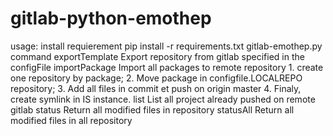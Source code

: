 # gitlab-python-emothep
usage:
	install requierement
	pip install -r requirements.txt
	gitlab-emothep.py command
exportTemplate      Export repository from gitlab specified in the configFile
            importPackage       Import all packages to remote repository
                                1. create one repository by package; 
                                2. Move package in configfile.LOCALREPO repository; 
                                3. Add all files in commit et push on origin master
                                4. Finaly, create symlink in IS instance.
            list                List all project already pushed on remote gitlab
            status              Return all modified files in repository
            statusAll           Return all modified files in all repository
